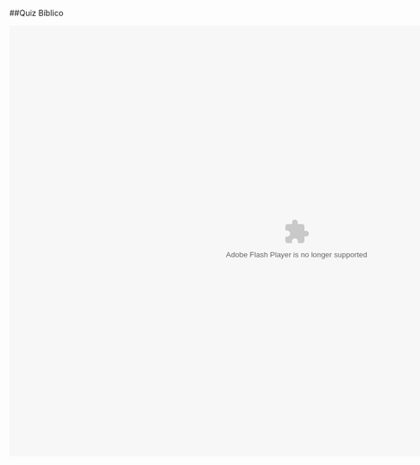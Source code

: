 ##Quiz Bíblico

<object width="1024" height="768">
  <param name="movie" value="http://gamercleanvic.github.io/QuizBiblico" />
  <param name="wmode" value="transparent" />
  <embed src="http://gamercleanvic.github.io/QuizBiblico"
         type="application/x-shockwave-flash"
         wmode="transparent" width="1024" height="768" />
</object>
